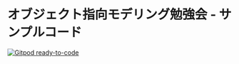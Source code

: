# オブジェクト指向モデリング勉強会 - サンプルコード

[![Gitpod ready-to-code](https://img.shields.io/badge/Gitpod-ready--to--code-blue?logo=gitpod)](https://gitpod.io/#https://github.com/levii/object-oriented-modeling)
